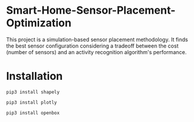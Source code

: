 # Smart-Home-Sensor-Placement-Optimization
This project is a simulation-based sensor placement methodology. It finds the best sensor configuration considering a tradeoff between the cost (number of sensors) and an activity recognition algorithm's performance.

# Installation

```pip3 install shapely```

```pip3 install plotly```

```pip3 install openbox```
